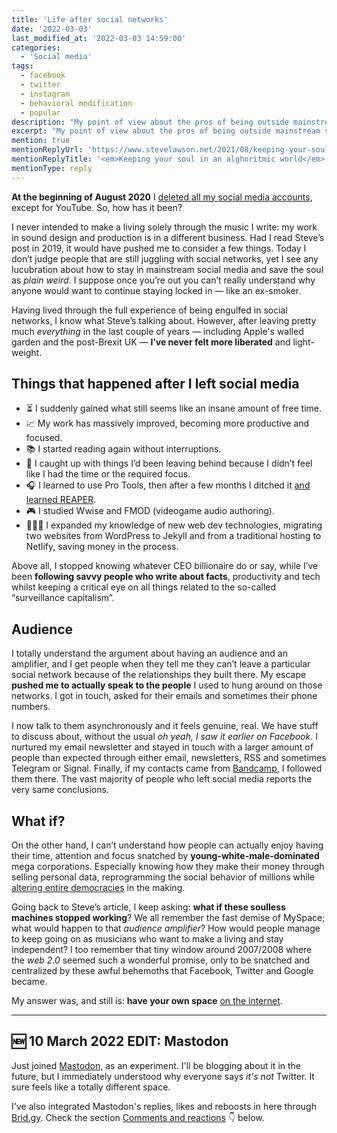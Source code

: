 ```yaml
---
title: 'Life after social networks'
date: '2022-03-03'
last_modified_at: '2022-03-03 14:59:00'
categories: 
  - 'Social media'
tags:
  - facebook
  - twitter
  - instagram
  - behavioral modification
  - popular
description: "My point of view about the pros of being outside mainstream social networks for the last 19 months. In response to a post by Steve Lawson."
excerpt: "My point of view about the pros of being outside mainstream social networks for the last 19 months."
mention: true
mentionReplyUrl: 'https://www.stevelawson.net/2021/08/keeping-your-soul-in-an-algorithmic-world/'
mentionReplyTitle: '<em>Keeping your soul in an alghoritmic world</em> (Steve Lawson)'
mentionType: reply
---
```

**At the beginning of August 2020** I [deleted all my social media accounts](/blog/escape-from-social-media/), except for YouTube. So, how has it been?

I never intended to make a living solely through the music I write: my work in sound design and production is in a different business. Had I read Steve’s post in 2019, it would have pushed me to consider a few things. Today I don’t judge people that are still juggling with social networks, yet I see any lucubration about how to stay in mainstream social media and save the soul as *plain weird*. I suppose once you’re out you can’t really understand why anyone would want to continue staying locked in — like an ex-smoker.

Having lived through the full experience of being engulfed in social networks, I know what Steve’s talking about. However, after leaving pretty much *everything* in the last couple of years — including Apple's walled garden and the post-Brexit UK — **I’ve never felt more liberated** and light-weight.

## Things that happened after I left social media

<ul class="h-feed list-group list-group-flush mt-0 ps-0">
  <li class="list-group-item my-0 ps-0">⏳ I suddenly gained what still seems like an insane amount of free time.</li>
  <li class="list-group-item my-0 ps-0">📈 My work has massively improved, becoming more productive and focused.</li>
  <li class="list-group-item my-0 ps-0">📚 I started reading again without interruptions.</li>
  <li class="list-group-item my-0 ps-0">🏃 I caught up with things I’d been leaving behind because I didn’t feel like I had the time or the required focus.</li>
  <li class="list-group-item my-0 ps-0">🎧 I learned to use Pro Tools, then after a few months I ditched it <a href="{{ site.url }}/blog/daw-from-logic-to-pro-tools-to-reaper-part-1/">and learned REAPER</a>.
</li>
  <li class="list-group-item my-0 ps-0">🎮 I studied Wwise and FMOD (videogame audio authoring).</li>
  <li class="list-group-item my-0 ps-0">👨🏻‍💻 I expanded my knowledge of new web dev technologies, migrating two websites from WordPress to Jekyll and from a traditional hosting to Netlify, saving money in the process.</li>
</ul>

Above all, I stopped knowing whatever CEO billionaire do or say, while I’ve been **following savvy people who write about facts**, productivity and tech whilst keeping a critical eye on all things related to the so-called “surveillance capitalism”.

## Audience

I totally understand the argument about having an audience and an amplifier, and I get people when they tell me they can’t leave a particular social network because of the relationships they built there. My escape **pushed me to actually speak to the people** I used to hung around on those networks. I got in touch, asked for their emails and sometimes their phone numbers.

I now talk to them asynchronously and it feels genuine, real. We have stuff to discuss about, without the usual *oh yeah, I saw it earlier on Facebook*. I nurtured my email newsletter and stayed in touch with a larger amount of people than expected through either email, newsletters, RSS and sometimes Telegram or Signal. Finally, if my contacts came from [Bandcamp](https://music.minutestomidnight.co.uk/), I followed them there. The vast majority of people who left social media reports the very same conclusions.

## What if?

On the other hand, I can’t understand how people can actually enjoy having their time, attention and focus snatched by **young-white-male-dominated** mega corporations. Especially knowing how they make their money through selling personal data, reprogramming the social behavior of millions while [altering entire democracies](https://en.wikipedia.org/wiki/The_Great_Hack) in the making.

Going back to Steve’s article, I keep asking: **what if these soulless machines stopped working**? We all remember the fast demise of MySpace; what would happen to that *audience amplifier*? How would people manage to keep going on as musicians who want to make a living and stay independent? I too remember that tiny window around 2007/2008 where the *web 2.0* seemed such a wonderful promise, only to be snatched and centralized by these awful behemoths that Facebook, Twitter and Google became.

My answer was, and still is: **have your own space** [on the internet](https://www.onebigfluke.com/2012/07/focusing-on-positives-why-i-have-my-own.html).

---

## 🆕 10 March 2022 EDIT: Mastodon

Just joined [Mastodon](https://mastodon.help/), as an experiment. I'll be blogging about it in the future, but I immediately understood why everyone says _it's not_ Twitter. It sure feels like a totally different space. 

I've also integrated Mastodon's replies, likes and reboosts in here through [Brid.gy](https://brid.gy/). Check the section [Comments and reactions](#comments) 👇 below.